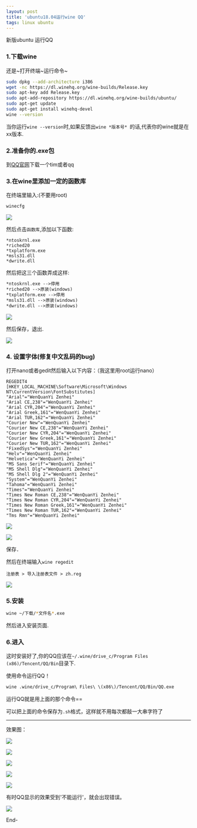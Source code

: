 ```yaml
---
layout: post
title: 'ubuntu18.04运行wine QQ'
tags: linux ubuntu
---
```


新版ubuntu 运行QQ

### 1.下载wine

还是~打开终端~运行命令~

```bash
sudo dpkg --add-architecture i386
wget -nc https://dl.winehq.org/wine-builds/Release.key
sudo apt-key add Release.key
sudo apt-add-repository https://dl.winehq.org/wine-builds/ubuntu/
sudo apt-get update
sudo apt-get install winehq-devel
wine --version
```

当你运行`wine --version`时,如果反馈出`wine *版本号* `的话,代表你的wine就是在xx版本.

### 2.准备你的.exe包

到[QQ官网](https://im.qq.com)下载一个tim或者qq

### 3.在wine里添加一定的函数库

在终端里输入:(不要用root)

```bash
winecfg
```

![](https://coding.net/u/SunbossRS/p/blog_web_source/git/raw/master/img/07/01.png)

然后点击`函数库`,添加以下函数:

```
*ntoskrnl.exe
*riched20
*txplatform.exe
*msls31.dll
*dwrite.dll
```

然后把这三个函数弄成这样:
```default
*ntoskrnl.exe -->停用
*riched20 -->原装(windows)
*txplatform.exe -->停用
*msls31.dll -->原装(windows)
*dwrite.dll -->原装(windows)
```

![](https://coding.net/u/SunbossRS/p/blog_web_source/git/raw/master/img/07/02.png)

然后保存，退出.

![](https://coding.net/u/SunbossRS/p/blog_web_source/git/raw/master/img/07/03.png)

### 4. 设置字体(修复中文乱码的bug)

打开nano或者gedit然后输入以下内容：（我这里用root运行nano）
```reg
REGEDIT4
[HKEY_LOCAL_MACHINE\Software\Microsoft\Windows NT\CurrentVersion\FontSubstitutes]
"Arial"="WenQuanYi Zenhei"
"Arial CE,238"="WenQuanYi Zenhei"
"Arial CYR,204"="WenQuanYi Zenhei"
"Arial Greek,161"="WenQuanYi Zenhei"
"Arial TUR,162"="WenQuanYi Zenhei"
"Courier New"="WenQuanYi Zenhei"
"Courier New CE,238"="WenQuanYi Zenhei"
"Courier New CYR,204"="WenQuanYi Zenhei"
"Courier New Greek,161"="WenQuanYi Zenhei"
"Courier New TUR,162"="WenQuanYi Zenhei"
"FixedSys"="WenQuanYi Zenhei"
"Helv"="WenQuanYi Zenhei"
"Helvetica"="WenQuanYi Zenhei"
"MS Sans Serif"="WenQuanYi Zenhei"
"MS Shell Dlg"="WenQuanYi Zenhei"
"MS Shell Dlg 2"="WenQuanYi Zenhei"
"System"="WenQuanYi Zenhei"
"Tahoma"="WenQuanYi Zenhei"
"Times"="WenQuanYi Zenhei"
"Times New Roman CE,238"="WenQuanYi Zenhei"
"Times New Roman CYR,204"="WenQuanYi Zenhei"
"Times New Roman Greek,161"="WenQuanYi Zenhei"
"Times New Roman TUR,162"="WenQuanYi Zenhei"
"Tms Rmn"="WenQuanYi Zenhei"
```

![](https://coding.net/u/SunbossRS/p/blog_web_source/git/raw/master/img/07/04.png)

![](https://coding.net/u/SunbossRS/p/blog_web_source/git/raw/master/img/07/05.png)

保存．

然后在终端输入`wine regedit`

`注册表 > 导入注册表文件 > zh.reg`

![](https://coding.net/u/SunbossRS/p/blog_web_source/git/raw/master/img/07/06.png)

### 5.安装

```bash
wine ~/下载/*文件名*.exe
```

然后进入安装页面.

### 6.进入

这时安装好了,你的QQ应该在`~/.wine/drive_c/Program Files (x86)/Tencent/QQ/Bin`目录下.

使用命令运行QQ！

```bash
wine .wine/drive_c/Program\ Files\ \(x86\)/Tencent/QQ/Bin/QQ.exe
```

运行QQ就是用上面的那个命令==

可以把上面的命令保存为`.sh`格式，这样就不用每次都敲一大串字符了

---

效果图：

![](https://coding.net/u/SunbossRS/p/blog_web_source/git/raw/master/img/07/07.png)

![](https://coding.net/u/SunbossRS/p/blog_web_source/git/raw/master/img/07/08.png)

![](https://coding.net/u/SunbossRS/p/blog_web_source/git/raw/master/img/07/09.png)

![](https://coding.net/u/SunbossRS/p/blog_web_source/git/raw/master/img/07/10.png)

![](https://coding.net/u/SunbossRS/p/blog_web_source/git/raw/master/img/07/11.png)

有时QQ显示的效果受到'不能运行'，就会出现错误。

![](https://coding.net/u/SunbossRS/p/blog_web_source/git/raw/master/img/07/12.png)

End-
